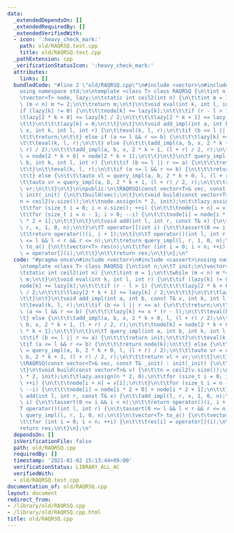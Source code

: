 ```yaml
---
data:
  _extendedDependsOn: []
  _extendedRequiredBy: []
  _extendedVerifiedWith:
  - icon: ':heavy_check_mark:'
    path: old/RAQRSQ.test.cpp
    title: old/RAQRSQ.test.cpp
  _pathExtension: cpp
  _verificationStatusIcon: ':heavy_check_mark:'
  attributes:
    links: []
  bundledCode: "#line 2 \"old/RAQRSQ.cpp\"\n#include <vector>\n#include <cassert>\n\
    using namespace std;\n\ntemplate <class T> class RAQRSQ {\n\tint n;\n\tT init;\n\
    \tvector<T> node, lazy;\n\tstatic int ceil2(int n) {\n\t\tint m = 1;\n\t\twhile\
    \ (m < n) m *= 2;\n\t\treturn m;\n\t}\n\tvoid eval(int k, int l, int r) {\n\t\t\
    if (lazy[k] != 0) {\n\t\t\tnode[k] += lazy[k];\n\t\t\tif (r - l > 1) {\n\t\t\t\
    \tlazy[2 * k + 0] += lazy[k] / 2;\n\t\t\t\tlazy[2 * k + 1] += lazy[k] / 2;\n\t\
    \t\t}\n\t\t\tlazy[k] = 0;\n\t\t}\n\t}\n\tvoid add_impl(int a, int b, const T&\
    \ x, int k, int l, int r) {\n\t\teval(k, l, r);\n\t\tif (b <= l || r <= a) {\n\
    \t\t\treturn;\n\t\t} else if (a <= l && r <= b) {\n\t\t\tlazy[k] += x * (r - l);\n\
    \t\t\teval(k, l, r);\n\t\t} else {\n\t\t\tadd_impl(a, b, x, 2 * k + 0, l, (l +\
    \ r) / 2);\n\t\t\tadd_impl(a, b, x, 2 * k + 1, (l + r) / 2, r);\n\t\t\tnode[k]\
    \ = node[2 * k + 0] + node[2 * k + 1];\n\t\t}\n\t}\n\tT query_impl(int a, int\
    \ b, int k, int l, int r) {\n\t\tif (b <= l || r <= a) {\n\t\t\treturn init;\n\
    \t\t}\n\t\teval(k, l, r);\n\t\tif (a <= l && r <= b) {\n\t\t\treturn node[k];\n\
    \t\t} else {\n\t\t\tauto vl = query_impl(a, b, 2 * k + 0, l, (l + r) / 2);\n\t\
    \t\tauto vr = query_impl(a, b, 2 * k + 1, (l + r) / 2, r);\n\t\t\treturn vl +\
    \ vr;\n\t\t}\n\t}\n\npublic:\n\tRAQRSQ(const vector<T>& vec, const T& _init) :\
    \ init(_init) {\n\t\tbuild(vec);\n\t}\n\tvoid build(const vector<T>& v) {\n\t\t\
    n = ceil2(v.size());\n\t\tnode.assign(n * 2, init);\n\t\tlazy.assign(n * 2, 0);\n\
    \t\tfor (size_t i = 0; i < v.size(); ++i) {\n\t\t\tnode[i + n] = v[i];\n\t\t}\n\
    \t\tfor (size_t i = n - 1; i > 0; --i) {\n\t\t\tnode[i] = node[i * 2 + 0] + node[i\
    \ * 2 + 1];\n\t\t}\n\t}\n\tvoid add(int l, int r, const T& x) {\n\t\tadd_impl(l,\
    \ r, x, 1, 0, n);\n\t}\n\tT operator[](int i) {\n\t\tassert(0 <= i && i < n);\n\
    \t\treturn operator()(i, i + 1);\n\t}\n\tT operator()(int l, int r) {\n\t\tassert(0\
    \ <= l && l < r && r <= n);\n\t\treturn query_impl(l, r, 1, 0, n);\n\t}\n\tvector<T>\
    \ to_a() {\n\t\tvector<T> res(n);\n\t\tfor (int i = 0; i < n; ++i) {\n\t\t\tres[i]\
    \ = operator[](i);\n\t\t}\n\t\treturn res;\n\t}\n};\n"
  code: "#pragma once\n#include <vector>\n#include <cassert>\nusing namespace std;\n\
    \ntemplate <class T> class RAQRSQ {\n\tint n;\n\tT init;\n\tvector<T> node, lazy;\n\
    \tstatic int ceil2(int n) {\n\t\tint m = 1;\n\t\twhile (m < n) m *= 2;\n\t\treturn\
    \ m;\n\t}\n\tvoid eval(int k, int l, int r) {\n\t\tif (lazy[k] != 0) {\n\t\t\t\
    node[k] += lazy[k];\n\t\t\tif (r - l > 1) {\n\t\t\t\tlazy[2 * k + 0] += lazy[k]\
    \ / 2;\n\t\t\t\tlazy[2 * k + 1] += lazy[k] / 2;\n\t\t\t}\n\t\t\tlazy[k] = 0;\n\
    \t\t}\n\t}\n\tvoid add_impl(int a, int b, const T& x, int k, int l, int r) {\n\
    \t\teval(k, l, r);\n\t\tif (b <= l || r <= a) {\n\t\t\treturn;\n\t\t} else if\
    \ (a <= l && r <= b) {\n\t\t\tlazy[k] += x * (r - l);\n\t\t\teval(k, l, r);\n\t\
    \t} else {\n\t\t\tadd_impl(a, b, x, 2 * k + 0, l, (l + r) / 2);\n\t\t\tadd_impl(a,\
    \ b, x, 2 * k + 1, (l + r) / 2, r);\n\t\t\tnode[k] = node[2 * k + 0] + node[2\
    \ * k + 1];\n\t\t}\n\t}\n\tT query_impl(int a, int b, int k, int l, int r) {\n\
    \t\tif (b <= l || r <= a) {\n\t\t\treturn init;\n\t\t}\n\t\teval(k, l, r);\n\t\
    \tif (a <= l && r <= b) {\n\t\t\treturn node[k];\n\t\t} else {\n\t\t\tauto vl\
    \ = query_impl(a, b, 2 * k + 0, l, (l + r) / 2);\n\t\t\tauto vr = query_impl(a,\
    \ b, 2 * k + 1, (l + r) / 2, r);\n\t\t\treturn vl + vr;\n\t\t}\n\t}\n\npublic:\n\
    \tRAQRSQ(const vector<T>& vec, const T& _init) : init(_init) {\n\t\tbuild(vec);\n\
    \t}\n\tvoid build(const vector<T>& v) {\n\t\tn = ceil2(v.size());\n\t\tnode.assign(n\
    \ * 2, init);\n\t\tlazy.assign(n * 2, 0);\n\t\tfor (size_t i = 0; i < v.size();\
    \ ++i) {\n\t\t\tnode[i + n] = v[i];\n\t\t}\n\t\tfor (size_t i = n - 1; i > 0;\
    \ --i) {\n\t\t\tnode[i] = node[i * 2 + 0] + node[i * 2 + 1];\n\t\t}\n\t}\n\tvoid\
    \ add(int l, int r, const T& x) {\n\t\tadd_impl(l, r, x, 1, 0, n);\n\t}\n\tT operator[](int\
    \ i) {\n\t\tassert(0 <= i && i < n);\n\t\treturn operator()(i, i + 1);\n\t}\n\t\
    T operator()(int l, int r) {\n\t\tassert(0 <= l && l < r && r <= n);\n\t\treturn\
    \ query_impl(l, r, 1, 0, n);\n\t}\n\tvector<T> to_a() {\n\t\tvector<T> res(n);\n\
    \t\tfor (int i = 0; i < n; ++i) {\n\t\t\tres[i] = operator[](i);\n\t\t}\n\t\t\
    return res;\n\t}\n};\n"
  dependsOn: []
  isVerificationFile: false
  path: old/RAQRSQ.cpp
  requiredBy: []
  timestamp: '2021-01-02 15:13:44+09:00'
  verificationStatus: LIBRARY_ALL_AC
  verifiedWith:
  - old/RAQRSQ.test.cpp
documentation_of: old/RAQRSQ.cpp
layout: document
redirect_from:
- /library/old/RAQRSQ.cpp
- /library/old/RAQRSQ.cpp.html
title: old/RAQRSQ.cpp
---
```

